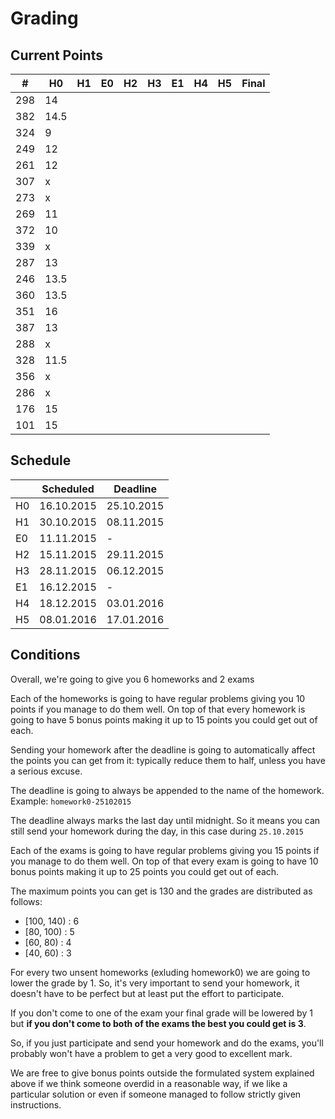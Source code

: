 # Grading

## Current Points

|   #   |  H0  | H1 | E0 | H2 | H3 | E1 | H4 | H5 | Final |
|-------|------|----|----|----|----|----|----|----|-------|
|  298  |  14  |    |    |    |    |    |    |    |       |
|  382  | 14.5 |    |    |    |    |    |    |    |       |
|  324  |  9   |    |    |    |    |    |    |    |       |
|  249  |  12  |    |    |    |    |    |    |    |       |
|  261  |  12  |    |    |    |    |    |    |    |       |
|  307  |  x   |    |    |    |    |    |    |    |       |
|  273  |  x   |    |    |    |    |    |    |    |       |
|  269  |  11  |    |    |    |    |    |    |    |       |
|  372  |  10  |    |    |    |    |    |    |    |       |
|  339  |  x   |    |    |    |    |    |    |    |       |
|  287  |  13  |    |    |    |    |    |    |    |       |
|  246  | 13.5 |    |    |    |    |    |    |    |       |
|  360  | 13.5 |    |    |    |    |    |    |    |       |
|  351  |  16  |    |    |    |    |    |    |    |       |
|  387  |  13  |    |    |    |    |    |    |    |       |
|  288  |  x   |    |    |    |    |    |    |    |       |
|  328  | 11.5 |    |    |    |    |    |    |    |       |
|  356  |  x   |    |    |    |    |    |    |    |       |
|  286  |  x   |    |    |    |    |    |    |    |       |
|  176  |  15  |    |    |    |    |    |    |    |       |
|  101  |  15  |    |    |    |    |    |    |    |       |

## Schedule

|    | Scheduled  | Deadline   |
|----|------------|------------|
| H0 | 16.10.2015 | 25.10.2015 |
| H1 | 30.10.2015 | 08.11.2015 |
| E0 |        11.11.2015   | - |
| H2 | 15.11.2015 | 29.11.2015 |
| H3 | 28.11.2015 | 06.12.2015 |
| E1 |        16.12.2015   | - |
| H4 | 18.12.2015 | 03.01.2016 |
| H5 | 08.01.2016 | 17.01.2016 |

## Conditions

Overall, we're going to give you 6 homeworks and 2 exams

Each of the homeworks is going to have regular problems
giving you 10 points if you manage to do them well.
On top of that every homework is going to have 5 bonus
points making it up to 15 points you could get out of
each.

Sending your homework after the deadline is going to
automatically affect the points you can get from it:
typically reduce them to half, unless you have a serious
excuse.

The deadline is going to always be appended to the name of 
the homework.
Example: `homework0-25102015`

The deadline always marks the last day until midnight. So
it means you can still send your homework during the day,
in this case during `25.10.2015`

Each of the exams is going to have regular problems
giving you 15 points if you manage to do them well.
On top of that every exam is going to have 10 bonus
points making it up to 25 points you could get out of
each.

The maximum points you can get is 130 and the grades are
distributed as follows:
- [100, 140) : 6
-  [80, 100) : 5
-  [60, 80)  : 4 
-  [40, 60)  : 3

For every two unsent homeworks (exluding homework0) we are
going to lower the grade by 1. So, it's very important to
send your homework, it doesn't have to be perfect but at
least put the effort to participate.

If you don't come to one of the exam your final grade will
be lowered by 1 but **if you don't come to both of the exams
the best you could get is 3**.

So, if you just participate and send your homework and do 
the exams, you'll probably won't have a problem to get a
very good to excellent mark.

We are free to give bonus points outside the formulated
system explained above if we think someone overdid in a
reasonable way, if we like a particular solution or even 
if someone managed to follow strictly given instructions.

